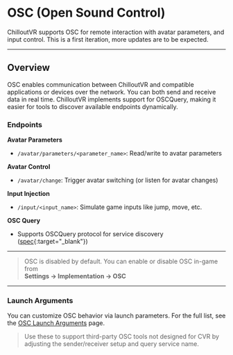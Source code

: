 # OSC (Open Sound Control)

ChilloutVR supports OSC for remote interaction with avatar parameters, and input control. This is a first iteration,
more updates are to be expected.

---

## Overview

OSC enables communication between ChilloutVR and compatible applications or devices over the network. You can both send
and receive data in real time. ChilloutVR implements support for OSCQuery, making it easier for tools to discover
available endpoints dynamically.

### Endpoints

**Avatar Parameters**

- `/avatar/parameters/<parameter_name>`: Read/write to avatar parameters

**Avatar Control**

- `/avatar/change`: Trigger avatar switching (or listen for avatar changes)

**Input Injection**

- `/input/<input_name>`: Simulate game inputs like jump, move, etc.

**OSC Query**

- Supports OSCQuery protocol for service discovery ([spec](https://github.com/Vidvox/OSCQueryProposal){:target="_blank"})

---
> 
> OSC is disabled by default. You can enable or disable OSC in-game from  
**Settings → Implementation → OSC**

---

### Launch Arguments

You can customize OSC behavior via launch parameters. For the full list, see
the [OSC Launch Arguments](launch-arguments.md#osc) page.

> Use these to support third-party OSC tools not designed for CVR by adjusting the sender/receiver setup and query
> service name.
